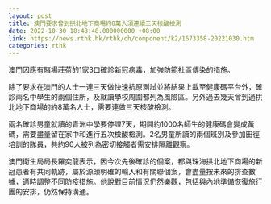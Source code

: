 ```yaml
---
layout: post
title: 澳門要求曾到拱北地下商場約8萬人須連續三天核酸檢測
date: 2022-10-30 18:48:48.000000000 +08:00
link: https://news.rthk.hk/rthk/ch/component/k2/1673358-20221030.htm
categories: rthk
---
```


澳門因應有賭場莊荷的1家3口確診新冠病毒，加強防範社區傳染的措施。

除了要求在澳門的人士一連三天做快速抗原測試並將結果上載至健康碼平台外，確診兩名中學生的兩個住所，及就讀學校周圍都列為風險區。另外過去幾天曾到過拱北地下商場的約8萬名人士，需要連做三天核酸檢測。

兩名確診男童就讀的青洲中學要停課7天，期間約1000名師生的健康碼會變成黃碼，需要盡量留在家中和進行五次檢酸檢測。2名男童所讀的兩個班別及參加田徑培訓的隊員，共約90人被列為密切接觸者需安排隔離觀察。

澳門衛生局局長羅奕龍表示，因今次先後確診的個案，都與珠海拱北地下商場的新冠患者有共同軌跡，屬於源頭明確的輸入和有關聯個案，會盡量按未來的排查數據，適時調整不同防疫措施。他說對目前情況仍然樂觀，包括與內地準備恢復旅行團的安排，仍然保持溝通。
